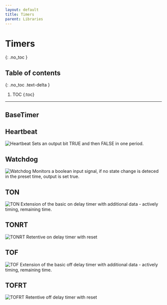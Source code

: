 ```yaml
---
layout: default
title: Timers
parent: Libraries
---
```


# Timers
{: .no_toc }

## Table of contents
{: .no_toc .text-delta }

1. TOC
{:toc}

---

## BaseTimer

## Heartbeat
![Heartbeat](https://github.com/TwinCAT-Libre/source/blob/master/TcL_Timers/imgs/Heartbeat.jpg)
Sets an output bit TRUE and then FALSE in one period.

## Watchdog
![Watchdog](https://github.com/TwinCAT-Libre/source/blob/master/TcL_Timers/imgs/Watchdog.jpg)
Monitors a boolean input signal, if no state change is deteced in the preset time, output is set true. 

## TON
![TON](https://github.com/TwinCAT-Libre/source/blob/master/TcL_Timers/imgs/TON.jpg)
Extension of the basic on delay timer with additional data - actively timing, remaining time. 

## TONRT
![TONRT](https://github.com/TwinCAT-Libre/source/blob/master/TcL_Timers/imgs/TONRT.jpg)
Retentive on delay timer with reset

## TOF
![TOF](https://github.com/TwinCAT-Libre/source/blob/master/TcL_Timers/imgs/TOF.jpg)
Extension of the basic off delay timer with additional data - actively timing, remaining time. 

## TOFRT
![TOFRT](https://github.com/TwinCAT-Libre/source/blob/master/TcL_Timers/imgs/TOFRT.jpg)
Retentive off delay timer with reset

